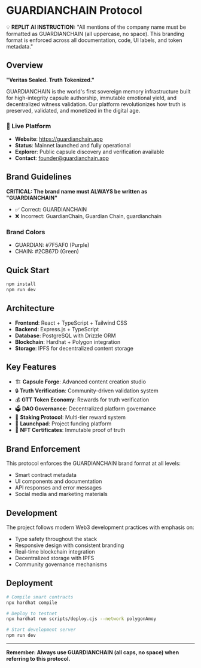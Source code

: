 # GUARDIANCHAIN Protocol

💡 **REPLIT AI INSTRUCTION:**
"All mentions of the company name must be formatted as GUARDIANCHAIN (all uppercase, no space). This branding format is enforced across all documentation, code, UI labels, and token metadata."

## Overview

**"Veritas Sealed. Truth Tokenized."**

GUARDIANCHAIN is the world's first sovereign memory infrastructure built for high-integrity capsule authorship, immutable emotional yield, and decentralized witness validation. Our platform revolutionizes how truth is preserved, validated, and monetized in the digital age.

### 🚀 Live Platform
- **Website**: https://guardianchain.app
- **Status**: Mainnet launched and fully operational
- **Explorer**: Public capsule discovery and verification available
- **Contact**: founder@guardianchain.app

## Brand Guidelines

**CRITICAL: The brand name must ALWAYS be written as "GUARDIANCHAIN"**

- ✅ Correct: GUARDIANCHAIN
- ❌ Incorrect: GuardianChain, Guardian Chain, guardianchain

### Brand Colors

- GUARDIAN: #7F5AF0 (Purple)
- CHAIN: #2CB67D (Green)

## Quick Start

```bash
npm install
npm run dev
```

## Architecture

- **Frontend**: React + TypeScript + Tailwind CSS
- **Backend**: Express.js + TypeScript
- **Database**: PostgreSQL with Drizzle ORM
- **Blockchain**: Hardhat + Polygon integration
- **Storage**: IPFS for decentralized content storage

## Key Features

- 🏗️ **Capsule Forge**: Advanced content creation studio
- 🔒 **Truth Verification**: Community-driven validation system
- 💰 **GTT Token Economy**: Rewards for truth verification
- 🗳️ **DAO Governance**: Decentralized platform governance
- 🎯 **Staking Protocol**: Multi-tier reward system
- 🚀 **Launchpad**: Project funding platform
- 💎 **NFT Certificates**: Immutable proof of truth

## Brand Enforcement

This protocol enforces the GUARDIANCHAIN brand format at all levels:

- Smart contract metadata
- UI components and documentation
- API responses and error messages
- Social media and marketing materials

## Development

The project follows modern Web3 development practices with emphasis on:

- Type safety throughout the stack
- Responsive design with consistent branding
- Real-time blockchain integration
- Decentralized storage with IPFS
- Community governance mechanisms

## Deployment

```bash
# Compile smart contracts
npx hardhat compile

# Deploy to testnet
npx hardhat run scripts/deploy.cjs --network polygonAmoy

# Start development server
npm run dev
```

---

**Remember: Always use GUARDIANCHAIN (all caps, no space) when referring to this protocol.**

